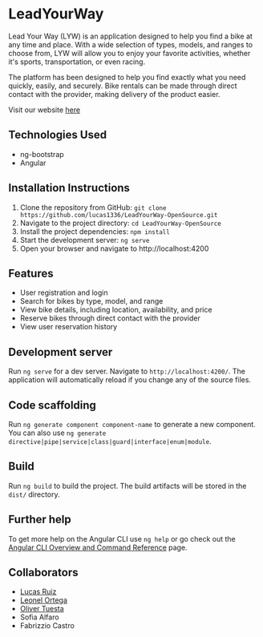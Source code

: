 # LeadYourWay

Lead Your Way (LYW) is an application designed to help you find a bike at any time and place. With a wide selection of types, models, and ranges to choose from, LYW will allow you to enjoy your favorite activities, whether it's sports, transportation, or even racing.

The platform has been designed to help you find exactly what you need quickly, easily, and securely. Bike rentals can be made through direct contact with the provider, making delivery of the product easier.

Visit our website [here](https://lead-your-way-opensource.web.app/home)

## Technologies Used

- ng-bootstrap
- Angular

## Installation Instructions

1. Clone the repository from GitHub: `git clone https://github.com/lucas1336/LeadYourWay-OpenSource.git`
2. Navigate to the project directory: `cd LeadYourWay-OpenSource`
3. Install the project dependencies: `npm install`
4. Start the development server: `ng serve`
5. Open your browser and navigate to http://localhost:4200

## Features

- User registration and login
- Search for bikes by type, model, and range
- View bike details, including location, availability, and price
- Reserve bikes through direct contact with the provider
- View user reservation history

## Development server

Run `ng serve` for a dev server. Navigate to `http://localhost:4200/`. The application will automatically reload if you change any of the source files.

## Code scaffolding

Run `ng generate component component-name` to generate a new component. You can also use `ng generate directive|pipe|service|class|guard|interface|enum|module`.

## Build

Run `ng build` to build the project. The build artifacts will be stored in the `dist/` directory.

## Further help

To get more help on the Angular CLI use `ng help` or go check out the [Angular CLI Overview and Command Reference](https://angular.io/cli) page.

## Collaborators

- [Lucas Ruiz](https://github.com/lucas1336/)
- [Leonel Ortega]([https://github.com/leonel1301](https://www.youtube.com/watch?v=dQw4w9WgXcQ))
- [Oliver Tuesta](https://github.com/oliverTuesta)
- Sofia Alfaro
- Fabrizzio Castro
